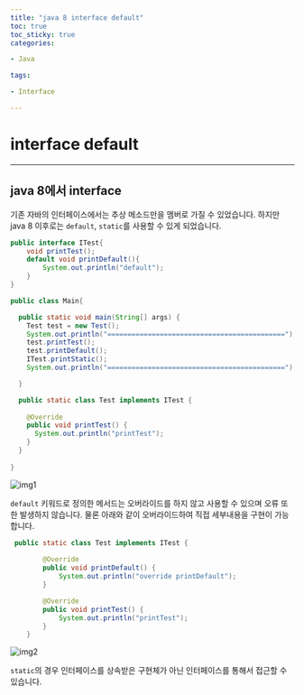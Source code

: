 ```yaml
---
title: "java 8 interface default"
toc: true
toc_sticky: true
categories:

- Java

tags:

- Interface

---
```



# interface default

---

## java 8에서 interface

기존 자바의 인터페이스에서는 추상 메소드만을 멤버로 가질 수 있었습니다.
하지만 java 8 이후로는 `default`, `static`를 사용할 수 있게 되었습니다.


```java
public interface ITest{
    void printTest();
    default void printDefault(){
        System.out.println("default");
    }
}

public class Main{

  public static void main(String[] args) {
    Test test = new Test();
    System.out.println("============================================");
    test.printTest();
    test.printDefault();
    ITest.printStatic();
    System.out.println("============================================");

  }

  public static class Test implements ITest {
      
    @Override
    public void printTest() {
      System.out.println("printTest");
    }
  }
    
}


```

![img1]({{site.url}}/assets/images/jmb/java8interface/img1.png)


`default` 키워드로 정의한 메서드는 오버라이드를 하지 않고 사용할 수 있으며 오류 또한 발생하지 않습니다.
물론 아래와 같이 오버라이드하여 직접 세부내용을 구현이 가능합니다.


```java
 public static class Test implements ITest {
    
        @Override
        public void printDefault() {
            System.out.println("override printDefault");
        }

        @Override
        public void printTest() {
            System.out.println("printTest");
        }
    }

```

![img2]({{site.url}}/assets/images/jmb/java8interface/img1.png)

`static`의 경우 인터페이스를 상속받은 구현체가 아닌 인터페이스를 통해서 접근할 수 있습니다.

 
